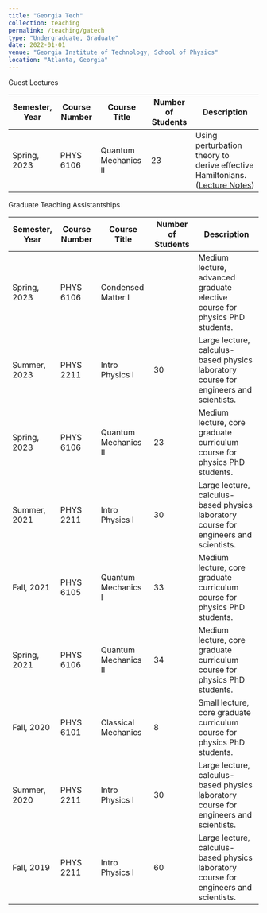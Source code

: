```yaml
---
title: "Georgia Tech"
collection: teaching
permalink: /teaching/gatech
type: "Undergraduate, Graduate"
date: 2022-01-01
venue: "Georgia Institute of Technology, School of Physics"
location: "Atlanta, Georgia"
---
```


Guest Lectures



| Semester, Year | Course Number | Course Title         | Number of Students | Description                                                                |
|----------------|---------------|----------------------|--------------------|----------------------------------------------------------------------------|
| Spring, 2023   | PHYS 6106     | Quantum Mechanics II | 23                 | Using perturbation theory to derive effective Hamiltonians. ([Lecture Notes](https://shakani.github.io/files/PHYS_6106_Superexchange_Lecture_Notes.pdf))                |



Graduate Teaching Assistantships



| Semester, Year | Course Number | Course Title         | Number of Students | Description                                                                |
|----------------|---------------|----------------------|--------------------|----------------------------------------------------------------------------|
| Spring, 2023   | PHYS 6106     | Condensed Matter I |                  | Medium lecture, advanced graduate elective course for physics PhD students.  |
| Summer, 2023   | PHYS 2211     | Intro Physics I      | 30                | Large lecture, calculus-based physics laboratory course for engineers and scientists. |
| Spring, 2023   | PHYS 6106     | Quantum Mechanics II | 23                 | Medium lecture, core graduate curriculum course for physics PhD students.  |
| Summer, 2021   | PHYS 2211     | Intro Physics I      | 30                | Large lecture, calculus-based physics laboratory course for engineers and scientists. |
| Fall, 2021     | PHYS 6105     | Quantum Mechanics I  | 33                 | Medium lecture, core graduate curriculum course for physics PhD students.  |
| Spring, 2021   | PHYS 6106     | Quantum Mechanics II | 34                 | Medium lecture, core graduate curriculum course for physics PhD students.  |
| Fall, 2020     | PHYS 6101     | Classical Mechanics  | 8                  | Small lecture, core graduate curriculum course for physics PhD students.   |
| Summer, 2020   | PHYS 2211     | Intro Physics I      | 30                | Large lecture, calculus-based physics laboratory course for engineers and scientists. |
| Fall, 2019     | PHYS 2211     | Intro Physics I      | 60                | Large lecture, calculus-based physics laboratory course for engineers and scientists. |
